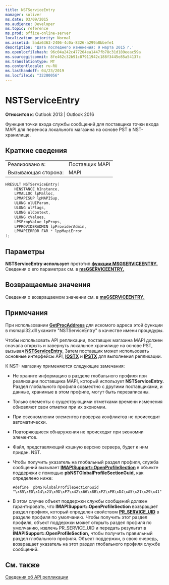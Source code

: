 ```yaml
---
title: NSTServiceEntry
manager: soliver
ms.date: 03/09/2015
ms.audience: Developer
ms.topic: reference
ms.prod: office-online-server
localization_priority: Normal
ms.assetid: 5ada6363-2406-4c0a-8326-a299a8bbefe1
description: 'Дата последнего изменения: 9 марта 2015 г.'
ms.openlocfilehash: 96c04a242c477204ea1447fb78c31d189eeac59a
ms.sourcegitcommit: 8fe462c32b91c87911942c188f3445e85a54137c
ms.translationtype: MT
ms.contentlocale: ru-RU
ms.lasthandoff: 04/23/2019
ms.locfileid: "32280056"
---
```

# <a name="nstserviceentry"></a>NSTServiceEntry

  
  
**Относится к**: Outlook 2013 | Outlook 2016 
  
Функция точки входа службы сообщений для поставщика точки входа MAPI для переноса локального магазина на основе PST в NST-хранилище. 
  
## <a name="quick-info"></a>Краткие сведения

|||
|:-----|:-----|
|Реализовано в:  <br/> |Поставщик MAPI  <br/> |
|Вызывающая сторона:  <br/> |MAPI  <br/> |
   
```cpp
HRESULT NSTServiceEntry( 
    HINSTANCE hInstance,   
    LPMALLOC lpMalloc, 
    LPMAPISUP lpMAPISup, 
    ULONG ulUIParam, 
    ULONG ulFlags, 
    ULONG ulContext, 
    ULONG cValues, 
    LPSPropValue lpProps, 
    LPPROVIDERADMIN lpProviderAdmin, 
    LPMAPIERROR FAR * lppMapiError 
);
```

## <a name="parameters"></a>Параметры

 **NSTServiceEntry использует** прототип **[функции MSGSERVICEENTRY.](msgserviceentry.md)** Сведения о его параметрах см. в **[msGSERVICEENTRY.](msgserviceentry.md)** 
  
## <a name="return-values"></a>Возвращаемые значения

Сведения о возвращаемом значении см. в **[msGSERVICEENTRY.](msgserviceentry.md)** 
  
## <a name="remarks"></a>Примечания

При использовании **[GetProcAddress](https://msdn.microsoft.com/library/ms683212.aspx)** для искомого адреса этой функции в msmapi32.dll укажите "NSTServiceEntry" в качестве имени процедуры. 
  
Чтобы использовать API репликации, поставщик магазина MAPI должен сначала открыть и завернуть локальное хранилище на основе PST, вызывая **[NSTServiceEntry.](nstserviceentry.md)** Затем поставщик может использовать основные интерфейсы API, **[IOSTX](iostxiunknown.md)** и **[IPSTX](ipstxiunknown.md)** для выполнения репликации. 
  
К NST- магазину применяются следующие замечания:
  
- Не храните информацию в разделе глобального профиля при реализации поставщика MAPI, который использует **NSTServiceEntry.** Раздел глобального профиля совместно с другими поставщиками, и данные, хранимые в этом профиле, могут быть перезаписаны. 
    
- Только элементы с существующими отметками времени изменения обновляют свои отметки при их экономии. 
    
- При сэкономлении элементов проверка конфликтов не происходит автоматически.
    
-  Повторяющиеся обнаружения не происходят при экономии элементов. 
    
-  Файл, представляющий кэшную версию сервера, будет к ним придан. NST. 
    
- Чтобы получить указатель на глобальный раздел профиля, служба сообщений вызывает **[IMAPISupport::OpenProfileSection](imapisupport-openprofilesection.md)** в объекте поддержки с помощью **pbNSTGlobalProfileSectionGuid,** как определено ниже: 
    
  ```
  #define  pbNSTGlobalProfileSectionGuid "\x85\xED\x14\x23\x9D\xF7\x42\x66\x8B\xF2\xFB\xD4\xA5\x21\x29\x41"
  ```

- В этом случае объект поддержки службы сообщений должен гарантировать, что **IMAPISupport::OpenProfileSection** возвращает раздел профиля, который определен свойством **[PR_SERVICE_UID](pidtagserviceuid-canonical-property.md)** в разделе профиля по умолчанию. Чтобы получить этот раздел профиля, объект поддержки может открыть раздел профиля по умолчанию, извлечь PR_SERVICE_UID и передать результат **в IMAPISupport::OpenProfileSection,** чтобы получить правильный раздел глобального профиля. Объект поддержки, в свою очередь, возвращает указатель на этот раздел глобального профиля службе сообщений. 
    
## <a name="see-also"></a>См. также



[Сведения об API репликации](about-the-replication-api.md)


